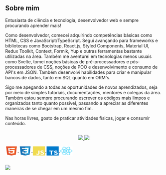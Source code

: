 ## Sobre mim

Entusiasta de ciência e tecnologia, desenvolvedor web e sempre procurando aprender mais!

Como desenvolvedor, comecei adquirindo competências básicas como HTML, CSS e JavaScript/TypeScript. Segui avançando para frameworks e bibliotecas como Bootstrap, React.js, Styled Components, Material UI, Redux Toolkit, Context, Formik, Yup e outras ferramentas bastante utilizadas na área. Também me aventurei em tecnologias menos usuais como Svelte, tomei noções básicas de pré-processadores e pós-processadores de CSS, noções de POO e desenvolvimento e consumo de API's em JSON. Também desenvolvi habilidades para criar e manipular bancos de dados, tanto em SQL quanto em ORM's.

Sigo me apegando a todas as oportunidades de novos aprendizados, seja por meio de simples tutoriais, documentações, mentores e colegas da área. Também estou sempre procurando escrever os códigos mais limpos e organizados tanto quanto possível, passando a apreciar as diferentes maneiras de se chegar em um mesmo fim.

Nas horas livres, gosto de praticar atividades físicas, jogar e consumir conteúdo.

##

<div align="center">
  <a href="https://github.com/MMCamargo">
  <img width="48%" src="https://github-readme-stats.vercel.app/api?username=mmcamargo&show_icons=true&theme=dracula"/>
  <img width="48%" src="https://github-readme-stats.vercel.app/api/top-langs/?username=mmcamargo&layout=compact&langs_count=7&theme=dracula"/>
</div>
  
<div style="display: inline_block"><br>
  <img align="center" alt="Matheus-HTML" height="30" width="40" src="https://raw.githubusercontent.com/devicons/devicon/master/icons/html5/html5-original.svg">
  <img align="center" alt="Matheus-CSS" height="30" width="40" src="https://raw.githubusercontent.com/devicons/devicon/master/icons/css3/css3-original.svg">
  <img align="center" alt="Matheus-Js" height="30" width="40" src="https://raw.githubusercontent.com/devicons/devicon/master/icons/javascript/javascript-plain.svg">
  <img align="center" alt="Matheus-Ts" height="30" width="40" src="https://raw.githubusercontent.com/devicons/devicon/master/icons/typescript/typescript-plain.svg">
  <img align="center" alt="Matheus-React" height="30" width="40" src="https://raw.githubusercontent.com/devicons/devicon/master/icons/react/react-original.svg">
</div>

##

<div> 
  <a href="https://www.linkedin.com/in/matheus-mariano-de-camargo-667488244/" target="_blank"><img src="https://img.shields.io/badge/-LinkedIn-%230077B5?style=for-the-badge&logo=linkedin&logoColor=white" target="_blank"></a> 
</div>
